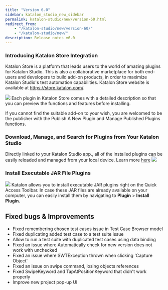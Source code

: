 ```yaml
---
title: "Version 6.0"
sidebar: katalon_studio_new_sidebar
permalink: katalon-studio/new/version-60.html
redirect_from:
    - "/katalon-studio/new/version-60/"
    - "/katalon-studio/new/"
description: Release notes v6.0
---
```

### Introducing Katalon Store Integration
Katalon Store is a platform that leads users to the world of amazing plugins for Katalon Studio. This is also a collaborative marketplace for both end-users and developers to build add-on products, in order to maximize Katalon Studio's test automation capabilities. Katalon Store website is available at https://store.katalon.com/.  

![](../../images/katalon-studio/new/version-60/3.png)
Each plugin in Katalon Store comes with a detailed description so that you can preview the functions and features before installing. 

If you cannot find the suitable add-on to your wish, you are welcomed to be the publisher with the Publish A New Plugin and Manage Published Plugins functions. 


### Download, Manage, and Search for Plugins from Your Katalon Studio 
Directly linked to your Katalon Studio app., all of the installed plugins can be easily reloaded and managed from your local device. Learn more [here](http://docs-staging.katalon.com/store-staging/katalon-store/docs/user/getting-started.html)
![](../../images/katalon-studio/new/version-60/2.png)

### Install Executable JAR File Plugins 
![](../../images/katalon-studio/new/version-60/1.png)
Katalon allows you to install executable JAR plugins right on the Quick Access Toolbar. In case these JAR files are already available  on your computer, you can easily install them by navigating to **Plugin** > **Install Plugin**.

Fixed bugs & Improvements
-----------------------
* Fixed remembering chosen test cases issue in Test Case Browser model
* Fixed duplicating added test case to a test suite issue
* Allow to run a test suite with duplicated test cases using data binding
* Fixed an issue where Automatically check for new version does not work with unchecked
* Fixed an issue where SWTException thrown when clicking 'Capture Object'
* Fixed an issue on swipe command, losing objects references
* Fixed SwipeKeyword and TapAtPositionKeyword that didn't work properly
* Improve new project pop-up UI

